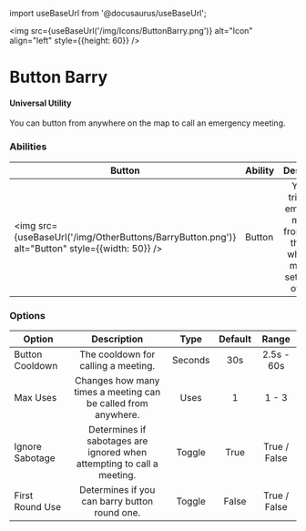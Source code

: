 import useBaseUrl from '@docusaurus/useBaseUrl';

<img src={useBaseUrl('/img/Icons/ButtonBarry.png')} alt="Icon" align="left" style={{height: 60}} />
# Button Barry

#### Universal Utility

You can button from anywhere on the map to call an emergency meeting.

### Abilities

| Button | Ability | Description | Type |
|----------|----------|:-----------------:|:------:|
| <img src={useBaseUrl('/img/OtherButtons/BarryButton.png')} alt="Button" style={{width: 50}} /> | Button | You can trigger an emergency meeting from across the map, which you may do a set number of times. | Basic Ability |

### Options

| Option | Description | Type | Default | Range |
|----------|:-----------------:|:------:|:------:|:------:|
| Button Cooldown | The cooldown for calling a meeting. | Seconds | 30s | 2.5s - 60s |
| Max Uses | Changes how many times a meeting can be called from anywhere. | Uses | 1 | 1 - 3 |
| Ignore Sabotage | Determines if sabotages are ignored when attempting to call a meeting. | Toggle | True | True / False |
| First Round Use | Determines if you can barry button round one. | Toggle | False | True / False |
